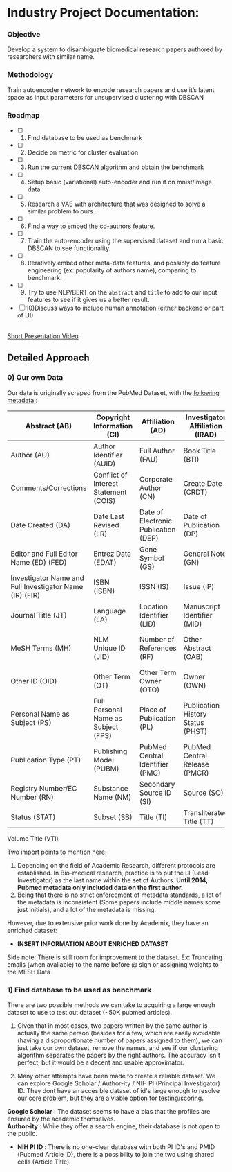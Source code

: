 <h1>Industry Project Documentation:</h1>

<h3>Objective</h3>

Develop a system to disambiguate biomedical research papers authored by researchers with similar name.

<h3>Methodology</h3>

Train autoencoder network to encode research papers and use it’s latent space as input parameters for unsupervised clustering with DBSCAN

<h3>Roadmap</h3>

- [ ] 1) Find database to be used as benchmark<br>
- [ ] 2) Decide on metric for cluster evaluation<br>
- [ ] 3) Run the current DBSCAN algorithm and obtain the benchmark<br>
- [ ] 4) Setup basic (variational) auto-encoder and run it on mnist/image data<br>
- [ ] 5) Research a VAE with architecture that was designed to solve a similar problem to ours.<br>
- [ ] 6) Find a way to embed the co-authors feature.<br>
- [ ] 7) Train the auto-encoder using the supervised dataset and run a basic DBSCAN to see functionality.<br>
- [ ] 8) Iteratively embed other meta-data features, and possibly do feature engineering (ex: popularity of authors name), comparing to benchmark.<br>
- [ ] 9) Try to use NLP/BERT on the `abstract` and `title` to add to our input features to see if it gives us a better result.<br>
- [ ] 10)Discuss ways to include human annotation (either backend or part of UI)<br>
<br>
<a href="https://drive.google.com/open?id=111D3DuSWclGpsgyv009pgCFsnXrZOJr4">Short Presentation Video</a>
<br>

<h2>Detailed Approach</h2>

<h3> 0) Our own Data </h3>

Our data is originally scraped from the PubMed Dataset, with the <a href="https://www.nlm.nih.gov/bsd/mms/medlineelements.html"> following metadata </a>:


Abstract	(AB)|Copyright Information	(CI) | Affiliation	(AD)|Investigator Affiliation	(IRAD) |Article Identifier	(AID)
------------- | ------------- | ------------- | ------------- | -------------
Author	(AU) | Author Identifier	(AUID) | Full Author	(FAU) | Book Title	(BTI) | Collection Title	(CTI)
Comments/Corrections | Conflict of Interest Statement	(COIS) | Corporate Author	(CN) | Create Date	(CRDT) | Date Completed	(DCOM)
Date Created	(DA) | Date Last Revised	(LR) | Date of Electronic Publication	(DEP) | Date of Publication	(DP) |Edition	(EN)
Editor and Full Editor Name	(ED) (FED) | Entrez Date	(EDAT) | Gene Symbol	(GS) | General Note	(GN) | Grant Number	(GR)
Investigator Name and Full Investigator Name	(IR) (FIR) | ISBN	(ISBN) | ISSN	(IS) | Issue	(IP) | Journal Title Abbreviation	(TA)
Journal Title	(JT) | Language	(LA) | Location Identifier	(LID) | Manuscript Identifier	(MID) | MeSH Date	(MHDA)
MeSH Terms	(MH) | NLM Unique ID	(JID) | Number of References	(RF) | Other Abstract	(OAB) | Other Copyright Information	(OCI)
Other ID	(OID) | Other Term	(OT) | Other Term Owner	(OTO) | Owner	(OWN) | Pagination	(PG)
Personal Name as Subject	(PS) | Full Personal Name as Subject	(FPS) | Place of Publication	(PL) | Publication History Status	(PHST) | Publication Status	(PST)
Publication Type	(PT) | Publishing Model	(PUBM) | PubMed Central Identifier	(PMC) | PubMed Central Release	(PMCR) | PubMed Unique Identifier	(PMID)
Registry Number/EC Number	(RN) | Substance Name	(NM) | Secondary Source ID	(SI) | Source	(SO) | Space Flight Mission	(SFM)
Status	(STAT) | Subset	(SB) | Title	(TI) | Transliterated Title	(TT) | Volume	(VI)
Volume Title	(VTI)

Two import points to mention here: <br>
1) Depending on the field of Academic Research, different protocols are established. In Bio-medical research, practice is to put the LI (Lead Investigator)
as the last name within the set of Authors. **Until 2014, Pubmed metadata only included data on the first author.**
2) Being that there is no strict enforcement of metadata standards, a lot of the metadata is inconsistent (Some papers include middle names some just initials), and a lot of the metadata is missing.

However, due to extensive prior work done by Academix, they have an enriched dataset:


- **INSERT INFORMATION ABOUT ENRICHED DATASET**

Side note: There is still room for improvement to the dataset. Ex: Truncating emails (when available) to the name before @ sign or assigning weights to the MESH Data

<h3> 1) Find database to be used as benchmark </h3>

There are two possible methods we can take to acquiring a large enough dataset to use to test out dataset (~50K pubmed articles).

1) Given that in most cases, two papers written by the same author is actually the same person (besides for a few, which are easily avoidable (having a disproportionate number of papers assigned to them),
we can just take our own dataset, remove the names, and see if our clustering algorithm separates the papers by the right authors. The accuracy isn't perfect, but it would be a decent and usable approximator.

2) Many other attempts have been made to create a reliable dataset. We can explore Google Scholar / Author-ity / NIH PI (Principal Investigator) ID. They dont have an accesible dataset of id's
large enough to resolve our core problem, but they are a viable option for testing/scoring.

**Google Scholar** : The dataset seems to have a bias that the profiles are ensured by the academic themselves.<br>
**Author-ity** : While they offer a search engine, their database is not open to the public.<br>
- **NIH PI ID** : There is no one-clear database with both PI ID's and PMID (Pubmed Article ID), there is a possibility to join the two using shared cells (Article Title).


